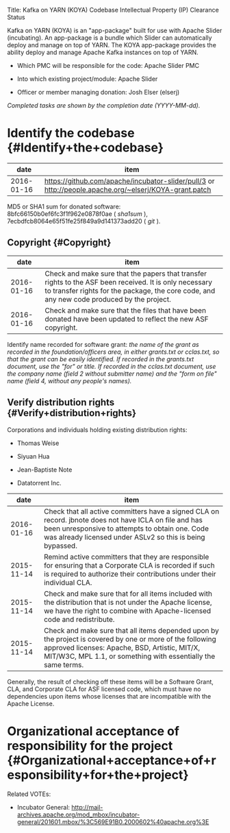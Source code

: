 Title: Kafka on YARN (KOYA) Codebase Intellectual Property (IP) Clearance Status


Kafka on YARN (KOYA) is an "app-package" built for use with Apache Slider (incubating). An app-package is a bundle which Slider can automatically deploy and manage on top of YARN. The KOYA app-package provides the ability deploy and manage Apache Kafka instances on top of YARN.



- Which PMC will be responsible for the code: Apache Slider PMC


- Into which existing project/module: Apache Slider


- Officer or member managing donation: Josh Elser (elserj)

 _Completed tasks are shown by the completion date (YYYY-MM-dd)._ 


# Identify the codebase {#Identify+the+codebase}

| date | item |
|------|------|
| 2016-01-16 | https://github.com/apache/incubator-slider/pull/3 or http://people.apache.org/~elserj/KOYA-grant.patch |

MD5 or SHA1 sum for donated software: 8bfc66150b0ef6fc3f1f962e0878f0ae ( _sha1sum_ ), 7ecbdfcb8064e65f51fe25f849a9d141373add20 ( _git_ ).


## Copyright {#Copyright}

| date | item |
|------|------|
| 2016-01-16 | Check and make sure that the papers that transfer rights to the ASF been received. It is only necessary to transfer rights for the package, the core code, and any new code produced by the project. |
| 2016-01-16 | Check and make sure that the files that have been donated have been updated to reflect the new ASF copyright. |

Identify name recorded for software grant: _the name of the grant as recorded in the foundation/officers area, in either grants.txt or cclas.txt, so that the grant can be easily identified. If recorded in the grants.txt document, use the "for" or title. If recorded in the cclas.txt document, use the company name (field 2 without submitter name) and the "form on file" name (field 4, without any people's names)._ 


## Verify distribution rights {#Verify+distribution+rights}

Corporations and individuals holding existing distribution rights:



- Thomas Weise

- Siyuan Hua

- Jean-Baptiste Note

- Datatorrent Inc.

| date | item |
|------|------|
| 2016-01-16 | Check that all active committers have a signed CLA on record. jbnote does not have ICLA on file and has been unresponsive to attempts to obtain one. Code was already licensed under ASLv2 so this is being bypassed. |
| 2015-11-14 | Remind active committers that they are responsible for ensuring that a Corporate CLA is recorded if such is required to authorize their contributions under their individual CLA. |
| 2015-11-14 | Check and make sure that for all items included with the distribution that is not under the Apache license, we have the right to combine with Apache-licensed code and redistribute. |
| 2015-11-14 | Check and make sure that all items depended upon by the project is covered by one or more of the following approved licenses: Apache, BSD, Artistic, MIT/X, MIT/W3C, MPL 1.1, or something with essentially the same terms. |

Generally, the result of checking off these items will be a Software Grant, CLA, and Corporate CLA for ASF licensed code, which must have no dependencies upon items whose licenses that are incompatible with the Apache License.


# Organizational acceptance of responsibility for the project {#Organizational+acceptance+of+responsibility+for+the+project}

Related VOTEs:



- Incubator General: http://mail-archives.apache.org/mod_mbox/incubator-general/201601.mbox/%3C569E91B0.2000602%40apache.org%3E
